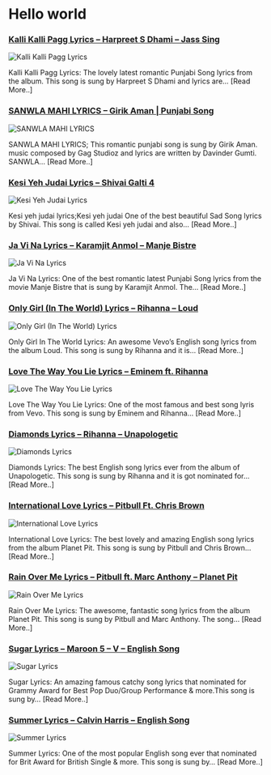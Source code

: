 # Hello world

### [Kalli Kalli Pagg Lyrics – Harpreet S Dhami – Jass Sing](http://catchylyrics.net/2017/04/kalli-kalli-pagg-lyrics/)
![Kalli Kalli Pagg Lyrics](http://catchylyrics.net/wp-content/uploads/2017/04/Kalli-Kalli-Pagg-Lyrics-768x384.jpg)

Kalli Kalli Pagg Lyrics: The lovely latest romantic Punjabi Song lyrics from the album.
This song is sung by Harpreet S Dhami and lyrics are… [Read More..]

### [SANWLA MAHI LYRICS – Girik Aman | Punjabi Song](http://catchylyrics.net/2017/04/sanwla-mahi-lyrics/)
![SANWLA MAHI LYRICS](http://catchylyrics.net/wp-content/uploads/2017/04/SANWLA-MAHI-LYRICS-768x384.jpg)

SANWLA MAHI LYRICS; This romantic punjabi song is sung by Girik Aman.
music composed by Gag Studioz and lyrics are written by Davinder Gumti. SANWLA… [Read More..]

### [Kesi Yeh Judai Lyrics – Shivai Galti 4](http://catchylyrics.net/2017/04/kesi-yeh-judai-lyrics-kesi-yeh-judai-hai-shivai-galti-4/)
![Kesi Yeh Judai Lyrics](http://catchylyrics.net/wp-content/uploads/2017/04/Kesi-yeh-judai-lyrics-768x384.jpg)

Kesi yeh judai lyrics;Kesi yeh judai One of the best beautiful Sad Song lyrics by Shivai.
This song is called Kesi yeh judai and also… [Read More..]

### [Ja Vi Na Lyrics – Karamjit Anmol – Manje Bistre](http://catchylyrics.net/2017/04/ja-vi-na-lyrics/)
![Ja Vi Na Lyrics](http://catchylyrics.net/wp-content/uploads/2017/04/Ja-Vi-Na-Lyrics-768x384.jpg)

Ja Vi Na Lyrics: One of the best romantic latest Punjabi Song lyrics from the movie Manje Bistre
that is sung by Karamjit Anmol. The… [Read More..]

### [Only Girl (In The World) Lyrics – Rihanna – Loud](http://catchylyrics.net/2017/04/only-girl-in-the-world-lyrics/)
![Only Girl (In The World) Lyrics](http://catchylyrics.net/wp-content/uploads/2017/03/only-girl-768x384.jpg)

Only Girl In The World Lyrics: An awesome Vevo’s English song lyrics from the album Loud.
This song is sung by Rihanna and it is… [Read More..]

### [Love The Way You Lie Lyrics – Eminem ft. Rihanna](http://catchylyrics.net/2017/04/love-the-way-you-lie-lyrics/)
![Love The Way You Lie Lyrics](http://catchylyrics.net/wp-content/uploads/2017/03/Love-The-Way-You-Lie-Lyrics-768x384.jpg)

Love The Way You Lie Lyrics: One of the most famous and best song lyris from Vevo.
This song is sung by Eminem and Rihanna… [Read More..]

### [Diamonds Lyrics – Rihanna – Unapologetic](http://catchylyrics.net/2017/04/diamonds-lyrics-rihanna/)
![Diamonds Lyrics](http://catchylyrics.net/wp-content/uploads/2017/03/Diamonds-Lyrics-768x384.jpg)

Diamonds Lyrics: The best English song lyrics ever from the album of Unapologetic.
This song is sung by Rihanna and it is got nominated for… [Read More..]

### [International Love Lyrics – Pitbull Ft. Chris Brown](http://catchylyrics.net/2017/04/international-love-lyrics/)
![International Love Lyrics](http://catchylyrics.net/wp-content/uploads/2017/03/International-Love-Lyrics-768x384.jpg)

International Love Lyrics: The best lovely and amazing English song lyrics from the album Planet Pit.
This song is sung by Pitbull and Chris Brown… [Read More..]

### [Rain Over Me Lyrics – Pitbull ft. Marc Anthony – Planet Pit](http://catchylyrics.net/2017/04/rain-over-me-lyrics/)
![Rain Over Me Lyrics](http://catchylyrics.net/wp-content/uploads/2017/03/Rain-Over-Me-Lyrics-768x384.jpg)

Rain Over Me Lyrics: The awesome, fantastic song lyrics from the album Planet Pit.
This song is sung by Pitbull and Marc Anthony. The song… [Read More..]

### [Sugar Lyrics – Maroon 5 – V – English Song](http://catchylyrics.net/2017/04/sugar-lyrics-maroon-5/)
![Sugar Lyrics](http://catchylyrics.net/wp-content/uploads/2017/03/Sugar-Lyrics-768x384.jpg)

Sugar Lyrics: An amazing famous catchy song lyrics that nominated for Grammy Award
for Best Pop Duo/Group Performance & more.This song is sung by… [Read More..]

### [Summer Lyrics – Calvin Harris – English Song](http://catchylyrics.net/2017/04/summer-lyrics-calvin-harris/)
![Summer Lyrics](http://catchylyrics.net/wp-content/uploads/2017/03/summer-Lyrics-768x384.jpg)

Summer Lyrics: One of the most popular English song ever that nominated for Brit Award for British Single & more.
This song is sung by… [Read More..]

